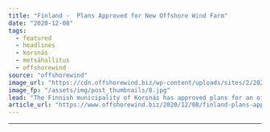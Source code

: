 ```yaml
---
title: "Finland -  Plans Approved for New Offshore Wind Farm"
date: "2020-12-08"
tags: 
  - featured
  - headlines
  - korsnäs
  - metsähallitus
  - offshorewind
source: "offshorewind"
image_url: "https://cdn.offshorewind.biz/wp-content/uploads/sites/2/2020/12/08095004/Tahkoluoto-offshore-wind-farm_source-Suomen-Hy%C3%B6tytuuli-Oy.jpg"
image_fp: "/assets/img/post_thumbnails/8.jpg"
lead: "The Finnish municipality of Korsnäs has approved plans for an offshore wind farm submitted"
article_url: "https://www.offshorewind.biz/2020/12/08/finland-plans-approved-for-new-offshore-wind-farm/"
---
```


---
